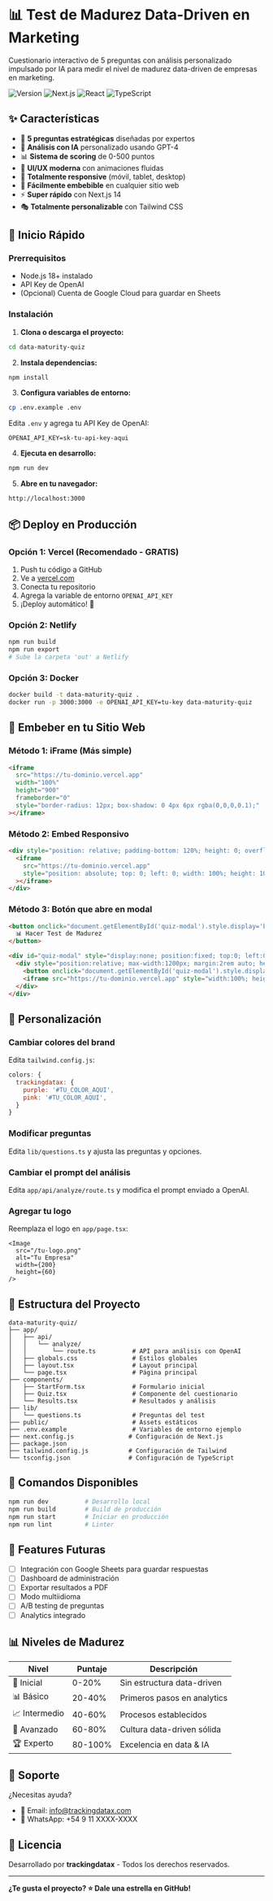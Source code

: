 # 📊 Test de Madurez Data-Driven en Marketing

Cuestionario interactivo de 5 preguntas con análisis personalizado impulsado por IA para medir el nivel de madurez data-driven de empresas en marketing.

![Version](https://img.shields.io/badge/version-1.0.0-blue.svg)
![Next.js](https://img.shields.io/badge/Next.js-14.1-black)
![React](https://img.shields.io/badge/React-18.2-blue)
![TypeScript](https://img.shields.io/badge/TypeScript-5-blue)

## ✨ Características

- 🎯 **5 preguntas estratégicas** diseñadas por expertos
- 🤖 **Análisis con IA** personalizado usando GPT-4
- 📊 **Sistema de scoring** de 0-500 puntos
- 🎨 **UI/UX moderna** con animaciones fluidas
- 📱 **Totalmente responsive** (móvil, tablet, desktop)
- 🔗 **Fácilmente embebible** en cualquier sitio web
- ⚡ **Super rápido** con Next.js 14
- 🎭 **Totalmente personalizable** con Tailwind CSS

## 🚀 Inicio Rápido

### Prerrequisitos

- Node.js 18+ instalado
- API Key de OpenAI
- (Opcional) Cuenta de Google Cloud para guardar en Sheets

### Instalación

1. **Clona o descarga el proyecto:**
```bash
cd data-maturity-quiz
```

2. **Instala dependencias:**
```bash
npm install
```

3. **Configura variables de entorno:**
```bash
cp .env.example .env
```

Edita `.env` y agrega tu API Key de OpenAI:
```
OPENAI_API_KEY=sk-tu-api-key-aqui
```

4. **Ejecuta en desarrollo:**
```bash
npm run dev
```

5. **Abre en tu navegador:**
```
http://localhost:3000
```

## 📦 Deploy en Producción

### Opción 1: Vercel (Recomendado - GRATIS)

1. Push tu código a GitHub
2. Ve a [vercel.com](https://vercel.com)
3. Conecta tu repositorio
4. Agrega la variable de entorno `OPENAI_API_KEY`
5. ¡Deploy automático! 🎉

### Opción 2: Netlify

```bash
npm run build
npm run export
# Sube la carpeta 'out' a Netlify
```

### Opción 3: Docker

```bash
docker build -t data-maturity-quiz .
docker run -p 3000:3000 -e OPENAI_API_KEY=tu-key data-maturity-quiz
```

## 🎨 Embeber en tu Sitio Web

### Método 1: iFrame (Más simple)

```html
<iframe 
  src="https://tu-dominio.vercel.app" 
  width="100%" 
  height="900" 
  frameborder="0"
  style="border-radius: 12px; box-shadow: 0 4px 6px rgba(0,0,0,0.1);"
></iframe>
```

### Método 2: Embed Responsivo

```html
<div style="position: relative; padding-bottom: 120%; height: 0; overflow: hidden; max-width: 100%;">
  <iframe 
    src="https://tu-dominio.vercel.app" 
    style="position: absolute; top: 0; left: 0; width: 100%; height: 100%; border: 0;"
  ></iframe>
</div>
```

### Método 3: Botón que abre en modal

```html
<button onclick="document.getElementById('quiz-modal').style.display='block'">
  📊 Hacer Test de Madurez
</button>

<div id="quiz-modal" style="display:none; position:fixed; top:0; left:0; width:100%; height:100%; background:rgba(0,0,0,0.8); z-index:9999;">
  <div style="position:relative; max-width:1200px; margin:2rem auto; height:90vh; background:white; border-radius:12px; overflow:hidden;">
    <button onclick="document.getElementById('quiz-modal').style.display='none'" style="position:absolute; top:10px; right:10px; z-index:10000; background:white; border:none; font-size:24px; cursor:pointer;">✕</button>
    <iframe src="https://tu-dominio.vercel.app" style="width:100%; height:100%; border:0;"></iframe>
  </div>
</div>
```

## 🎯 Personalización

### Cambiar colores del brand

Edita `tailwind.config.js`:

```js
colors: {
  trackingdatax: {
    purple: '#TU_COLOR_AQUI',
    pink: '#TU_COLOR_AQUI',
  }
}
```

### Modificar preguntas

Edita `lib/questions.ts` y ajusta las preguntas y opciones.

### Cambiar el prompt del análisis

Edita `app/api/analyze/route.ts` y modifica el prompt enviado a OpenAI.

### Agregar tu logo

Reemplaza el logo en `app/page.tsx`:

```tsx
<Image 
  src="/tu-logo.png" 
  alt="Tu Empresa" 
  width={200} 
  height={60} 
/>
```

## 📂 Estructura del Proyecto

```
data-maturity-quiz/
├── app/
│   ├── api/
│   │   └── analyze/
│   │       └── route.ts          # API para análisis con OpenAI
│   ├── globals.css               # Estilos globales
│   ├── layout.tsx                # Layout principal
│   └── page.tsx                  # Página principal
├── components/
│   ├── StartForm.tsx             # Formulario inicial
│   ├── Quiz.tsx                  # Componente del cuestionario
│   └── Results.tsx               # Resultados y análisis
├── lib/
│   └── questions.ts              # Preguntas del test
├── public/                       # Assets estáticos
├── .env.example                  # Variables de entorno ejemplo
├── next.config.js               # Configuración de Next.js
├── package.json
├── tailwind.config.js           # Configuración de Tailwind
└── tsconfig.json                # Configuración de TypeScript
```

## 🔧 Comandos Disponibles

```bash
npm run dev          # Desarrollo local
npm run build        # Build de producción
npm run start        # Iniciar en producción
npm run lint         # Linter
```

## 🌟 Features Futuras

- [ ] Integración con Google Sheets para guardar respuestas
- [ ] Dashboard de administración
- [ ] Exportar resultados a PDF
- [ ] Modo multiidioma
- [ ] A/B testing de preguntas
- [ ] Analytics integrado

## 📊 Niveles de Madurez

| Nivel | Puntaje | Descripción |
|-------|---------|-------------|
| 🌱 Inicial | 0-20% | Sin estructura data-driven |
| 📊 Básico | 20-40% | Primeros pasos en analytics |
| 📈 Intermedio | 40-60% | Procesos establecidos |
| 🚀 Avanzado | 60-80% | Cultura data-driven sólida |
| 🏆 Experto | 80-100% | Excelencia en data & IA |

## 🤝 Soporte

¿Necesitas ayuda? 

- 📧 Email: info@trackingdatax.com
- 💬 WhatsApp: +54 9 11 XXXX-XXXX

## 📄 Licencia

Desarrollado por **trackingdatax** - Todos los derechos reservados.

---

**¿Te gusta el proyecto? ⭐ Dale una estrella en GitHub!**
